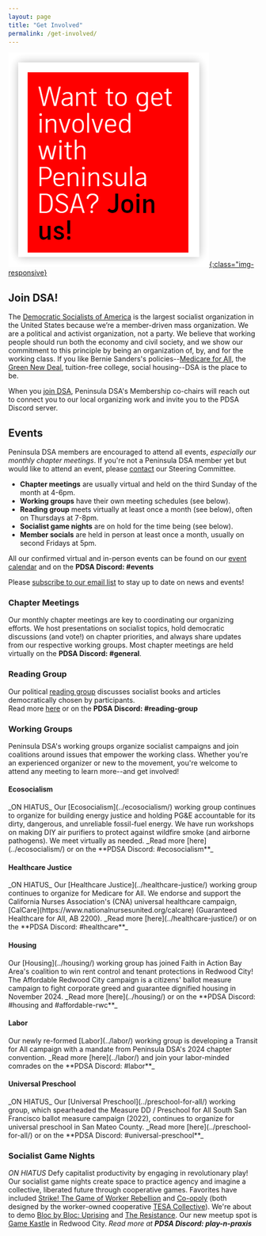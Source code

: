 ```yaml
---
layout: page
title: "Get Involved"
permalink: /get-involved/
---
```


[![Want to get involved with Peninsula DSA? Join us!](/assets/images/getinvolved.png){:class="img-responsive}](https://act.dsausa.org/donate/membership/)

<h2>Join DSA!</h2>

The [Democratic Socialists of America](https://www.dsausa.org/) is the largest socialist organization in the United States because we’re a member-driven mass organization. We are a political and activist organization, not a party. We believe that working people should run both the economy and civil society, and we show our commitment to this principle by being an organization of, by, and for the working class. If you like Bernie Sanders's policies--[Medicare for All](https://berniesanders.com/issues/medicare-for-all/), the [Green New Deal](https://berniesanders.com/issues/green-new-deal/), tuition-free college, social housing--DSA is the place to be.

When you [join DSA](https://www.dsausa.org/join), Peninsula DSA's Membership co-chairs will reach out to connect you to our local organizing work and invite you to the PDSA Discord server.

<h2>Events</h2>

Peninsula DSA members are encouraged to attend all events, _especially our monthly chapter meetings_. If you're not a Peninsula DSA member yet but would like to attend an event, please [contact](mailto:info@peninsuladsa.org) our Steering Committee. 

* **Chapter meetings** are usually virtual and held on the third Sunday of the month at 4-6pm.
* **Working groups** have their own meeting schedules (see below).
* **Reading group** meets virtually at least once a month (see below), often on Thursdays at 7-8pm.
* **Socialist game nights** are on hold for the time being (see below).
* **Member socials** are held in person at least once a month, usually on second Fridays at 5pm.

All our confirmed virtual and in-person events can be found on our [event calendar](../calendar) and on the **PDSA Discord: #events**

Please [subscribe to our email list](http://eepurl.com/cNwNHH) to stay up to date on news and events!

<h3>Chapter Meetings</h3>

Our monthly chapter meetings are key to coordinating our organizing efforts. We host presentations on socialist topics, hold democratic discussions (and vote!) on chapter priorities, and always share updates from our respective working groups. Most chapter meetings are held virtually on the **PDSA Discord: #general**.

<h3>Reading Group</h3>

Our political [reading group](../political-reading/) discusses socialist books and articles democratically chosen by participants.  
Read more [here](../political-reading/) or on the **PDSA Discord: #reading-group**

<h3>Working Groups</h3>

Peninsula DSA's working groups organize socialist campaigns and join coalitions around issues that empower the working class. Whether you're an experienced organizer or new to the movement, you're welcome to attend any meeting to learn more--and get involved!

<h4>Ecosocialism</h4>
_ON HIATUS_ Our [Ecosocialism](../ecosocialism/) working group continues to organize for building energy justice and holding PG&E accountable for its dirty, dangerous, and unreliable fossil-fuel energy. We have run workshops on making DIY air purifiers to protect against wildfire smoke (and airborne pathogens). We meet virtually as needed.  
_Read more [here](../ecosocialism/) or on the **PDSA Discord: #ecosocialism**_

<h4>Healthcare Justice</h4>
_ON HIATUS_ Our [Healthcare Justice](../healthcare-justice/) working group continues to organize for Medicare for All. We endorse and support the California Nurses Association's (CNA) universal healthcare campaign, [CalCare](https://www.nationalnursesunited.org/calcare) (Guaranteed Healthcare for All, AB 2200). 
 _Read more [here](../healthcare-justice/) or on the **PDSA Discord: #healthcare**_

<h4>Housing</h4>
Our [Housing](../housing/) working group has joined Faith in Action Bay Area's coalition to win rent control and tenant protections in Redwood City! The Affordable Redwood City campaign is a citizens' ballot measure campaign to fight corporate greed and guarantee dignified housing in November 2024.  
_Read more [here](../housing/) or on the **PDSA Discord: #housing and #affordable-rwc**_

<h4>Labor</h4>
Our newly re-formed [Labor](../labor/) working group is developing a Transit for All campaign with a mandate from Peninsula DSA's 2024 chapter convention.  
_Read more [here](../labor/) and join your labor-minded comrades on the **PDSA Discord: #labor**_

<h4>Universal Preschool</h4>
_ON HIATUS_ Our [Universal Preschool](../preschool-for-all/) working group, which spearheaded the Measure DD / Preschool for All South San Francisco ballot measure campaign (2022), continues to organize for universal preschool in San Mateo County.  
_Read more [here](../preschool-for-all/) or on the **PDSA Discord: #universal-preschool**_

<h3>Socialist Game Nights</h3>

_ON HIATUS_ Defy capitalist productivity by engaging in revolutionary play! Our socialist game nights create space to practice agency and imagine a collective, liberated future through cooperative games. Favorites have included [Strike! The Game of Worker Rebellion](https://www.youtube.com/watch?v=PnrHK85kcnk) and [Co-opoly](https://store.tesacollective.com/products/co-opoly-the-game-of-co-operatives) (both designed by the worker-owned cooperative [TESA Collective](https://www.tesacollective.com/)). We're about to demo [Bloc by Bloc: Uprising](https://www.youtube.com/watch?v=MR85Umxxb6I) and [The Resistance](https://boardgamegeek.com/boardgame/41114/resistance). Our new meetup spot is [Game Kastle]([https://gamekastle.myshopify.com/pages/game-kastle-redwood-city](https://gamekastle.myshopify.com/pages/game-kastle-redwood-city)) in Redwood City. _Read more at **PDSA Discord: play-n-praxis**_
